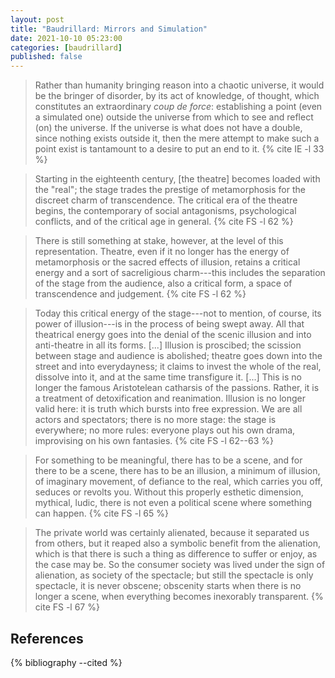```yaml
---
layout: post
title: "Baudrillard: Mirrors and Simulation"
date: 2021-10-10 05:23:00
categories: [baudrillard]
published: false
---
```


> Rather than humanity bringing reason into a chaotic universe, it would be the bringer of disorder, by its act of knowledge, of thought, which constitutes an extraordinary _coup de force_: establishing a point (even a simulated one) outside the universe from which to see and reflect (on) the universe. If the universe is what does not have a double, since nothing exists outside it, then the mere attempt to make such a point exist is tantamount to a desire to put an end to it. {% cite IE -l 33 %}

> Starting in the eighteenth century, [the theatre] becomes loaded with the "real"; the stage trades the prestige of metamorphosis for the discreet charm of transcendence. The critical era of the theatre begins, the contemporary of social antagonisms, psychological conflicts, and of the critical age in general. {% cite FS -l 62 %}

> There is still something at stake, however, at the level of this representation. Theatre, even if it no longer has the energy of metamorphosis or the sacred effects of illusion, retains a critical energy and a sort of sacreligious charm---this includes the separation of the stage from the audience, also a critical form, a space of transcendence and judgement. {% cite FS -l 62 %}

> Today this critical energy of the stage---not to mention, of course, its power of illusion---is in the process of being swept away. All that theatrical energy goes into the denial of the scenic illusion and into anti-theatre in all its forms. [...] Illusion is proscibed; the scission between stage and audience is abolished; theatre goes down into the street and into everydayness; it claims to invest the whole of the real, dissolve into it, and at the same time transfigure it. [...] This is no longer the famous Aristotelean catharsis of the passions. Rather, it is a treatment of detoxification and reanimation. Illusion is no longer valid here: it is truth which bursts into free expression. We are all actors and spectators; there is no more stage: the stage is everywhere; no more rules: everyone plays out his own drama, improvising on his own fantasies. {% cite FS -l 62--63 %}

> For something to be meaningful, there has to be a scene, and for there to be a scene, there has to be an illusion, a minimum of illusion, of imaginary movement, of defiance to the real, which carries you off, seduces or revolts you. Without this properly esthetic dimension, mythical, ludic, there is not even a political scene where something can happen. {% cite FS -l 65 %}

> The private world was certainly alienated, because it separated us from others, but it reaped also a symbolic benefit from the alienation, which is that there is such a thing as difference to suffer or enjoy, as the case may be. So the consumer society was lived under the sign of alienation, as society of the spectacle; but still the spectacle is only spectacle, it is never obscene; obscenity starts when there is no longer a scene, when everything becomes inexorably transparent. {% cite FS -l 67 %}

## References
{% bibliography --cited %}
